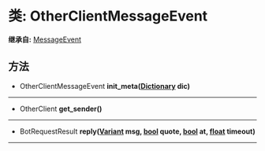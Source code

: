 # 类: OtherClientMessageEvent  
  
**继承自:** [MessageEvent](MessageEvent.md)  
  
## 方法 
  
- OtherClientMessageEvent **init_meta([Dictionary](https://docs.godotengine.org/en/latest/classes/class_dictionary.html) dic)**  
  
---  
  
- OtherClient **get_sender()**  
  
---  
  
- BotRequestResult **reply([Variant](https://docs.godotengine.org/en/latest/classes/class_variant.html) msg, [bool](https://docs.godotengine.org/en/latest/classes/class_bool.html) quote, [bool](https://docs.godotengine.org/en/latest/classes/class_bool.html) at, [float](https://docs.godotengine.org/en/latest/classes/class_float.html) timeout)**  
  
---  
  

